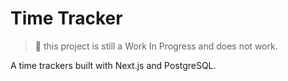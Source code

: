 # Time Tracker

> 🚩 this project is still a Work In Progress and does not work.

A time trackers built with Next.js and PostgreSQL.